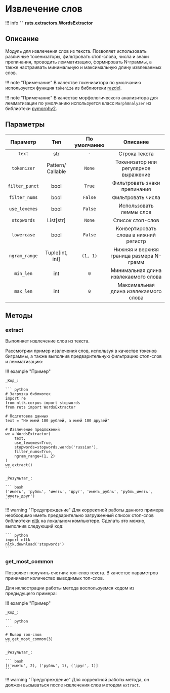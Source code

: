 # Извлечение слов

!!! info ""
    **ruts.extractors.WordsExtractor**

## Описание

Модуль для извлечения слов из текста. Позволяет использовать различные токенизаторы, фильтровать стоп-слова, числа и знаки препинания, проводить лемматизацию, формировать N-граммы, а также настраивать минимальную и максимальную длину извлекаемых слов.

!!! note "Примечание"
    В качестве токенизитора по умолчанию используется функция `tokenize` из библиотеки [razdel](https://github.com/natasha/razdel).

!!! note "Примечание"
    В качестве морфологического анализитора для лемматизации по умолчанию используется класс `MorphAnalyzer` из библиотеки [pymorphy2](https://github.com/kmike/pymorphy2).

## Параметры

| Параметр | Тип | По умолчанию | Описание |
| :------: | :-: | :----------: | :------: |
| `text` | str | `-` | Строка текста |
| `tokenizer` | Pattern/Сallable | `None` | Токенизатор или регулярное выражение |
| `filter_punct` | bool | `True` | Фильтровать знаки препинания |
| `filter_nums` | bool | `False` | Фильтровать числа |
| `use_lexemes` | bool | `False` | Использовать леммы слов |
| `stopwords` | List[str] | `None` | Список стоп-слов |
| `lowercase` | bool | `False` | Конвертировать слова в нижний регистр |
| `ngram_range` | Tuple[int, int] | `(1, 1)` | Нижняя и верхняя граница размера N-грамм |
| `min_len` | int | `0` | Минимальная длина извлекаемого слова |
| `max_len` | int | `0` | Максимальная длина извлекаемого слова |

## Методы

### extract

Выполняет извлечение слов из текста.

Рассмотрим пример извлечения слов, используя в качестве токенов биграммы, а также выполнив предварительную фильтрацию стоп-слов и лемматизацию:

!!! example "Пример"

    _Код_:

    ``` python
    # Загрузка библиотек
    import re
    from nltk.corpus import stopwords
    from ruts import WordsExtractor

    # Подготовка данных
    text = "Не имей 100 рублей, а имей 100 друзей"

    # Извлечение предложений
    we = WordsExtractor(
        text,
        use_lexemes=True,
        stopwords=stopwords.words('russian'),
        filter_nums=True,
        ngram_range=(1, 2)
    )
    we.extract()
    ```

    _Результат_:

    ``` bash
    ('иметь', 'рубль', 'иметь', 'друг', 'иметь_рубль', 'рубль_иметь', 'иметь_друг')
    ```

!!! warning "Предупреждение"
    Для корректной работы данного примера необходимо иметь предварительно загруженный список стоп-слов библиотеки [nltk](https://github.com/nltk/nltk) на локальном компьютере. Сделать это можно, выполнив следующий код:

    ``` python
    import nltk
    nltk.download('stopwords')
    ```

### get_most_common

Позволяет получить счетчик топ-слов текста. В качестве параметров принимает количество выводимых топ-слов.

Для иллюстрации работы метода воспользуемся кодом из предыдущего примера:

!!! example "Пример"

    _Код_:

    ``` python
    ...
    
    # Вывод топ-слов
    we.get_most_common(3)
    ```

    _Результат_:

    ``` bash
    [('иметь', 2), ('рубль', 1), ('друг', 1)]
    ```

!!! warning "Предупреждение"
    Для корректной работы метода, он должен вызываться после извлечения слов методом `extract`.